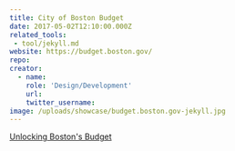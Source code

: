 ```yaml
---
title: City of Boston Budget
date: 2017-05-02T12:10:00.000Z
related_tools:
 - tool/jekyll.md
website: https://budget.boston.gov/
repo:
creator:
  - name:
    role: 'Design/Development'
    url:
    twitter_username:
image: /uploads/showcase/budget.boston.gov-jekyll.jpg
---
```

[Unlocking Boston's Budget](https://medium.com/@KHammer/unlocking-bostons-budget-5eaedad50900)
